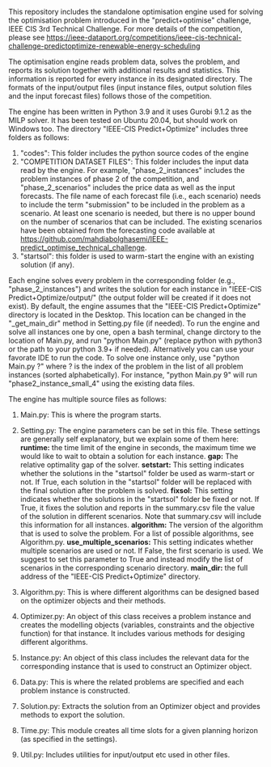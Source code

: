 This repository includes the standalone optimisation engine used for solving the optimisation problem introduced in the "predict+optimise" challenge,
IEEE CIS 3rd Technical Challenge. For more details of the competition, please see
https://ieee-dataport.org/competitions/ieee-cis-technical-challenge-predictoptimize-renewable-energy-scheduling

The optimisation engine reads problem data, solves the problem, and reports its solution together with additional results and statistics. This information is reported for every instance in its designated directory. The formats of the input/output files (input instance files, output solution files and the input forecast files) follows those of the competition.

The engine has been written in Python 3.9 and it uses Gurobi 9.1.2 as the MILP solver. It has been tested on Ubuntu 20.04, but should work on Windows too. The directory "IEEE-CIS Predict+Optimize" includes three folders as follows:

1. "codes": This folder includes the python source codes of the engine
2. "COMPETITION DATASET FILES": This folder includes the input data read by the engine. For example, "phase_2_instances" includes the problem instances of phase 2 of the competition, and "phase_2_scenarios" includes the price data as well as the input forecasts. The file name of each forecast file (i.e., each scenario) needs to include the term "submission" to be included in the problem as a scenario. At least one scenario is needed, but there is no upper bound on the number of scenarios that can be included. The existing scenarios have been obtained from the forecasting code available at https://github.com/mahdiabolghasemi/IEEE-predict_optimise_technical_challenge.
3. "startsol": this folder is used to warm-start the engine with an existing solution (if any).

Each engine solves every problem in the corresponding folder (e.g., "phase_2_instances") and writes the solution for each instance in "IEEE-CIS Predict+Optimize/output/" (the output folder will be created if it does not exist). By default, the engine assumes that the "IEEE-CIS Predict+Optimize" directory is located in the Desktop. This location can be changed in the "_get_main_dir" method in Setting.py file (if needed). To run the engine and solve all instances one by one, open a bash terminal, change dirctory to the location of Main.py, and run "python Main.py" (replace python with python3 or the path to your python 3.9+ if needed). Alternatively you can use your favorate IDE to run the code. To solve one instance only, use "python Main.py ?" where ? is the index of the problem in the list of all problem instances (sorted alphabetically). For instance, "python Main.py 9" will run "phase2_instance_small_4" using the existing data files.


The engine has multiple source files as follows:

1. Main.py: This is where the program starts.

2. Setting.py: The engine parameters can be set in this file. These settings are generally self explanatory, but we explain some of them here:
**runtime:** the time limit of the engine in seconds, the maximum time we would like to wait to obtain a solution for each instance.
**gap:** The relative optimality gap of the solver.
**setstart:** This setting indicates whether the solutions in the "startsol" folder be used as warm-start or not. If True, each solution in the "startsol" folder will be replaced with the final solution after the problem is solved.
**fixsol:** This setting indicates whether the solutions in the "startsol" folder be fixed or not. If True, it fixes the solution and reports in the summary.csv file the value of the solution in different scenarios. Note that summary.csv will include this information for all instances.
**algorithm:** The version of the algorithm that is used to solve the problem. For a list of possible algorithms, see Algorithm.py.
**use_multiple_scenarios:** This setting indicates whether multiple scenarios are used or not. If False, the first scenario is used. We suggest to set this parameter to True and instead modify the list of scenarios in the corresponding scenario directory.
**main_dir:** the full address of the "IEEE-CIS Predict+Optimize" directory.

3. Algorithm.py: This is where different algorithms can be designed based on the optimizer objects and their methods.

4. Optimizer.py: An object of this class receives a problem instance and creates the modelling objects (variables, constraints and the objective function) for that instance. It includes various methods for desiging different algorithms.

5. Instance.py: An object of this class includes the relevant data for the corresponding instance that is used to construct an Optimizer object.

6. Data.py: This is where the related problems are specified and each problem instance is constructed.

7. Solution.py: Extracts the solution from an Optimizer object and provides methods to export the solution.

8. Time.py: This module creates all time slots for a given planning horizon (as specified in the settings).

9. Util.py: Includes utilities for input/output etc used in other files.

